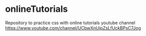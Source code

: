 # onlineTutorials

Repository to practice css with online tutorials youtube channel https://www.youtube.com/channel/UCbwXnUipZsLfUckBPsC7Jog
